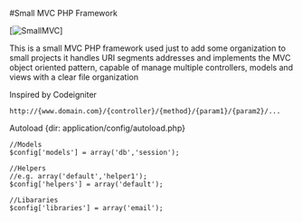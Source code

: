 #Small MVC PHP Framework

[![SmallMVC](http://cdn4.f-cdn.com/ppic/1860520/logo/2238770/profile_logo_2238770.jpg)]

 This is a small MVC PHP framework used just to add some organization to small projects it handles
 URI segments addresses and implements the MVC object oriented pattern, capable of manage
 multiple controllers, models and views with a clear file organization
 
 Inspired by Codeigniter

```
http://{www.domain.com}/{controller}/{method}/{param1}/{param2}/...
```

Autoload {dir: application/config/autoload.php}
```
//Models
$config['models'] = array('db','session');

//Helpers
//e.g. array('default','helper1');
$config['helpers'] = array('default');

//Libararies
$config['libraries'] = array('email');
```